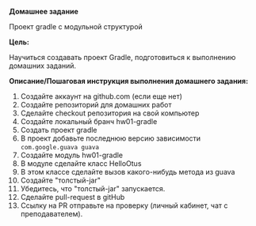 **Домашнее задание**

Проект gradle с модульной структурой

**Цель:**

Научиться создавать проект Gradle, подготовиться к выполнению домашних заданий.

**Описание/Пошаговая инструкция выполнения домашнего задания:**
1. Создайте аккаунт на github.com (если еще нет)
2. Создайте репозиторий для домашних работ
3. Сделайте checkout репозитория на свой компьютер
4. Создайте локальный бранч hw01-gradle
5. Создать проект gradle
6. В проект добавьте последнюю версию зависимости `com.google.guava guava`
8. Создайте модуль hw01-gradle
9. В модуле сделайте класс HelloOtus
10. В этом классе сделайте вызов какого-нибудь метода из guava
11. Создайте "толстый-jar"
12. Убедитесь, что "толстый-jar" запускается.
13. Сделайте pull-request в gitHub
14. Ссылку на PR отправьте на проверку (личный кабинет, чат с преподавателем).

